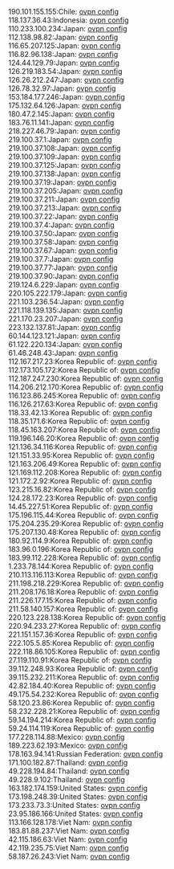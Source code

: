 190.101.155.155:Chile: [ovpn config](vpn/190_101_155_155.ovpn)  
118.137.36.43:Indonesia: [ovpn config](vpn/118_137_36_43.ovpn)  
110.233.100.234:Japan: [ovpn config](vpn/110_233_100_234.ovpn)  
112.138.98.82:Japan: [ovpn config](vpn/112_138_98_82.ovpn)  
116.65.207.125:Japan: [ovpn config](vpn/116_65_207_125.ovpn)  
116.82.96.138:Japan: [ovpn config](vpn/116_82_96_138.ovpn)  
124.44.129.79:Japan: [ovpn config](vpn/124_44_129_79.ovpn)  
126.219.183.54:Japan: [ovpn config](vpn/126_219_183_54.ovpn)  
126.26.212.247:Japan: [ovpn config](vpn/126_26_212_247.ovpn)  
126.78.32.97:Japan: [ovpn config](vpn/126_78_32_97.ovpn)  
153.184.177.246:Japan: [ovpn config](vpn/153_184_177_246.ovpn)  
175.132.64.126:Japan: [ovpn config](vpn/175_132_64_126.ovpn)  
180.47.2.145:Japan: [ovpn config](vpn/180_47_2_145.ovpn)  
183.76.11.141:Japan: [ovpn config](vpn/183_76_11_141.ovpn)  
218.227.46.79:Japan: [ovpn config](vpn/218_227_46_79.ovpn)  
219.100.37.1:Japan: [ovpn config](vpn/219_100_37_1.ovpn)  
219.100.37.108:Japan: [ovpn config](vpn/219_100_37_108.ovpn)  
219.100.37.109:Japan: [ovpn config](vpn/219_100_37_109.ovpn)  
219.100.37.125:Japan: [ovpn config](vpn/219_100_37_125.ovpn)  
219.100.37.138:Japan: [ovpn config](vpn/219_100_37_138.ovpn)  
219.100.37.19:Japan: [ovpn config](vpn/219_100_37_19.ovpn)  
219.100.37.205:Japan: [ovpn config](vpn/219_100_37_205.ovpn)  
219.100.37.211:Japan: [ovpn config](vpn/219_100_37_211.ovpn)  
219.100.37.213:Japan: [ovpn config](vpn/219_100_37_213.ovpn)  
219.100.37.22:Japan: [ovpn config](vpn/219_100_37_22.ovpn)  
219.100.37.4:Japan: [ovpn config](vpn/219_100_37_4.ovpn)  
219.100.37.50:Japan: [ovpn config](vpn/219_100_37_50.ovpn)  
219.100.37.58:Japan: [ovpn config](vpn/219_100_37_58.ovpn)  
219.100.37.67:Japan: [ovpn config](vpn/219_100_37_67.ovpn)  
219.100.37.7:Japan: [ovpn config](vpn/219_100_37_7.ovpn)  
219.100.37.77:Japan: [ovpn config](vpn/219_100_37_77.ovpn)  
219.100.37.90:Japan: [ovpn config](vpn/219_100_37_90.ovpn)  
219.124.6.229:Japan: [ovpn config](vpn/219_124_6_229.ovpn)  
220.105.222.179:Japan: [ovpn config](vpn/220_105_222_179.ovpn)  
221.103.236.54:Japan: [ovpn config](vpn/221_103_236_54.ovpn)  
221.118.139.135:Japan: [ovpn config](vpn/221_118_139_135.ovpn)  
221.170.23.207:Japan: [ovpn config](vpn/221_170_23_207.ovpn)  
223.132.137.81:Japan: [ovpn config](vpn/223_132_137_81.ovpn)  
60.144.123.121:Japan: [ovpn config](vpn/60_144_123_121.ovpn)  
61.122.220.134:Japan: [ovpn config](vpn/61_122_220_134.ovpn)  
61.46.248.43:Japan: [ovpn config](vpn/61_46_248_43.ovpn)  
112.167.217.23:Korea Republic of: [ovpn config](vpn/112_167_217_23.ovpn)  
112.173.105.172:Korea Republic of: [ovpn config](vpn/112_173_105_172.ovpn)  
112.187.247.230:Korea Republic of: [ovpn config](vpn/112_187_247_230.ovpn)  
114.206.212.170:Korea Republic of: [ovpn config](vpn/114_206_212_170.ovpn)  
116.123.86.245:Korea Republic of: [ovpn config](vpn/116_123_86_245.ovpn)  
116.126.217.63:Korea Republic of: [ovpn config](vpn/116_126_217_63.ovpn)  
118.33.42.13:Korea Republic of: [ovpn config](vpn/118_33_42_13.ovpn)  
118.35.171.6:Korea Republic of: [ovpn config](vpn/118_35_171_6.ovpn)  
118.45.163.207:Korea Republic of: [ovpn config](vpn/118_45_163_207.ovpn)  
119.196.146.20:Korea Republic of: [ovpn config](vpn/119_196_146_20.ovpn)  
121.136.34.116:Korea Republic of: [ovpn config](vpn/121_136_34_116.ovpn)  
121.151.33.95:Korea Republic of: [ovpn config](vpn/121_151_33_95.ovpn)  
121.163.206.49:Korea Republic of: [ovpn config](vpn/121_163_206_49.ovpn)  
121.169.112.208:Korea Republic of: [ovpn config](vpn/121_169_112_208.ovpn)  
121.172.2.92:Korea Republic of: [ovpn config](vpn/121_172_2_92.ovpn)  
123.215.16.82:Korea Republic of: [ovpn config](vpn/123_215_16_82.ovpn)  
124.28.172.23:Korea Republic of: [ovpn config](vpn/124_28_172_23.ovpn)  
14.45.227.51:Korea Republic of: [ovpn config](vpn/14_45_227_51.ovpn)  
175.196.115.44:Korea Republic of: [ovpn config](vpn/175_196_115_44.ovpn)  
175.204.235.29:Korea Republic of: [ovpn config](vpn/175_204_235_29.ovpn)  
175.207.130.48:Korea Republic of: [ovpn config](vpn/175_207_130_48.ovpn)  
180.92.114.9:Korea Republic of: [ovpn config](vpn/180_92_114_9.ovpn)  
183.96.0.196:Korea Republic of: [ovpn config](vpn/183_96_0_196.ovpn)  
183.99.112.228:Korea Republic of: [ovpn config](vpn/183_99_112_228.ovpn)  
1.233.78.144:Korea Republic of: [ovpn config](vpn/1_233_78_144.ovpn)  
210.113.116.113:Korea Republic of: [ovpn config](vpn/210_113_116_113.ovpn)  
211.198.218.229:Korea Republic of: [ovpn config](vpn/211_198_218_229.ovpn)  
211.208.176.18:Korea Republic of: [ovpn config](vpn/211_208_176_18.ovpn)  
211.226.177.15:Korea Republic of: [ovpn config](vpn/211_226_177_15.ovpn)  
211.58.140.157:Korea Republic of: [ovpn config](vpn/211_58_140_157.ovpn)  
220.123.228.138:Korea Republic of: [ovpn config](vpn/220_123_228_138.ovpn)  
220.94.233.27:Korea Republic of: [ovpn config](vpn/220_94_233_27.ovpn)  
221.151.157.36:Korea Republic of: [ovpn config](vpn/221_151_157_36.ovpn)  
222.105.5.85:Korea Republic of: [ovpn config](vpn/222_105_5_85.ovpn)  
222.118.86.105:Korea Republic of: [ovpn config](vpn/222_118_86_105.ovpn)  
27.119.110.91:Korea Republic of: [ovpn config](vpn/27_119_110_91.ovpn)  
39.112.248.93:Korea Republic of: [ovpn config](vpn/39_112_248_93.ovpn)  
39.115.232.211:Korea Republic of: [ovpn config](vpn/39_115_232_211.ovpn)  
42.82.184.40:Korea Republic of: [ovpn config](vpn/42_82_184_40.ovpn)  
49.175.54.232:Korea Republic of: [ovpn config](vpn/49_175_54_232.ovpn)  
58.120.23.86:Korea Republic of: [ovpn config](vpn/58_120_23_86.ovpn)  
58.232.228.21:Korea Republic of: [ovpn config](vpn/58_232_228_21.ovpn)  
59.14.194.214:Korea Republic of: [ovpn config](vpn/59_14_194_214.ovpn)  
59.24.114.119:Korea Republic of: [ovpn config](vpn/59_24_114_119.ovpn)  
177.228.114.88:Mexico: [ovpn config](vpn/177_228_114_88.ovpn)  
189.223.62.193:Mexico: [ovpn config](vpn/189_223_62_193.ovpn)  
178.163.94.141:Russian Federation: [ovpn config](vpn/178_163_94_141.ovpn)  
171.100.182.87:Thailand: [ovpn config](vpn/171_100_182_87.ovpn)  
49.228.194.84:Thailand: [ovpn config](vpn/49_228_194_84.ovpn)  
49.228.9.102:Thailand: [ovpn config](vpn/49_228_9_102.ovpn)  
163.182.174.159:United States: [ovpn config](vpn/163_182_174_159.ovpn)  
173.198.248.39:United States: [ovpn config](vpn/173_198_248_39.ovpn)  
173.233.73.3:United States: [ovpn config](vpn/173_233_73_3.ovpn)  
23.95.186.166:United States: [ovpn config](vpn/23_95_186_166.ovpn)  
113.166.128.178:Viet Nam: [ovpn config](vpn/113_166_128_178.ovpn)  
183.81.88.237:Viet Nam: [ovpn config](vpn/183_81_88_237.ovpn)  
42.115.186.63:Viet Nam: [ovpn config](vpn/42_115_186_63.ovpn)  
42.119.235.75:Viet Nam: [ovpn config](vpn/42_119_235_75.ovpn)  
58.187.26.243:Viet Nam: [ovpn config](vpn/58_187_26_243.ovpn)  
